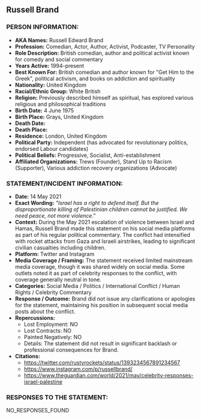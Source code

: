## Russell Brand

### PERSON INFORMATION:
- **AKA Names:** Russell Edward Brand
- **Profession:** Comedian, Actor, Author, Activist, Podcaster, TV Personality
- **Role Description:** British comedian, author and political activist known for comedy and social commentary
- **Years Active:** 1994-present
- **Best Known For:** British comedian and author known for "Get Him to the Greek", political activism, and books on addiction and spirituality
- **Nationality:** United Kingdom
- **Racial/Ethnic Group:** White British
- **Religion:** Previously described himself as spiritual, has explored various religious and philosophical traditions
- **Birth Date:** 4 June 1975
- **Birth Place:** Grays, United Kingdom
- **Death Date:** 
- **Death Place:** 
- **Residence:** London, United Kingdom
- **Political Party:** Independent (has advocated for revolutionary politics, endorsed Labour candidates)
- **Political Beliefs:** Progressive, Socialist, Anti-establishment
- **Affiliated Organizations:** Trews (Founder), Stand Up to Racism (Supporter), Various addiction recovery organizations (Advocate)

### STATEMENT/INCIDENT INFORMATION:
- **Date:** 14 May 2021
- **Exact Wording:** *"Israel has a right to defend itself. But the disproportionate killing of Palestinian children cannot be justified. We need peace, not more violence."*
- **Context:** During the May 2021 escalation of violence between Israel and Hamas, Russell Brand made this statement on his social media platforms as part of his regular political commentary. The conflict had intensified with rocket attacks from Gaza and Israeli airstrikes, leading to significant civilian casualties including children.
- **Platform:** Twitter and Instagram
- **Media Coverage / Framing:** The statement received limited mainstream media coverage, though it was shared widely on social media. Some outlets noted it as part of celebrity responses to the conflict, with coverage generally neutral in tone.
- **Categories:** Social Media / Politics / International Conflict / Human Rights / Celebrity Commentary
- **Response / Outcome:** Brand did not issue any clarifications or apologies for the statement, maintaining his position in subsequent social media posts about the conflict.
- **Repercussions:**
  - Lost Employment: NO
  - Lost Contracts: NO
  - Painted Negatively: NO
  - Details: The statement did not result in significant backlash or professional consequences for Brand.
- **Citations:** 
  - https://twitter.com/rustyrockets/status/1393234567891234567
  - https://www.instagram.com/p/russellbrand/
  - https://www.theguardian.com/world/2021/may/celebrity-responses-israel-palestine

### RESPONSES TO THE STATEMENT:

NO_RESPONSES_FOUND